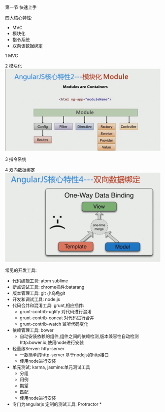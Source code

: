 第一节  快速上手

四大核心特性:
* MVC
* 模块化
* 指令系统
* 双向该数据绑定  

 1 MVC

 2 模块化
![模块](../images/模块化.png)

3 指令系统

4 双向数据绑定
![模块](../images/双向数据绑定.png)

常见的开发工具:

* 代码编辑工具: atom  sublime
* 断点调试工具: chrome插件:batarang
* 版本管理工具: git 小乌龟git
* 开发和调试工具: node.js
* 代码合并和混淆工具: grunt,相应插件:
  * grunt-contrib-uglify   对代码进行混淆
  * grunt-contrib-concat  对代码进行合并
  * grunt-contrib-watch   监听代码变化
* 依赖管理工具: bower
  * 自动安装依赖的组件,组件之间的依赖检测,版本兼容性自动检测 http:bower.io,使用node进行安装
* 轻量级Server: http-server
  * 一款简单的http-server 基于nodejs的http接口
  * 使用node进行安装
* 单元测试: karma,  jasmine:单元测试工具
  * 分组
  * 用例
  * 期望
  * 匹配
  * 使用node进行安装
* 专门为angularjs 定制的测试工具: Protractor
  *
